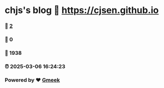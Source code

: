 # chjs's blog :link: https://cjsen.github.io 
### :page_facing_up: [2](https://cjsen.github.io/tag.html) 
### :speech_balloon: 0 
### :hibiscus: 1938 
### :alarm_clock: 2025-03-06 16:24:23 
### Powered by :heart: [Gmeek](https://github.com/Meekdai/Gmeek)
